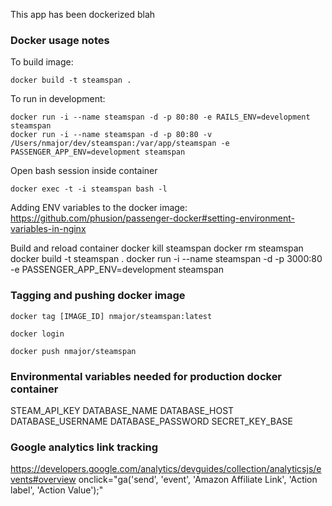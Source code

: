 This app has been dockerized
blah
### Docker usage notes

To build image:

    docker build -t steamspan .

To run in development:

    docker run -i --name steamspan -d -p 80:80 -e RAILS_ENV=development steamspan
    docker run -i --name steamspan -d -p 80:80 -v /Users/nmajor/dev/steamspan:/var/app/steamspan -e PASSENGER_APP_ENV=development steamspan

Open bash session inside container

    docker exec -t -i steamspan bash -l

Adding ENV variables to the docker image: https://github.com/phusion/passenger-docker#setting-environment-variables-in-nginx


Build and reload container
    docker kill steamspan
    docker rm steamspan
    docker build -t steamspan .
    docker run -i --name steamspan -d -p 3000:80 -e PASSENGER_APP_ENV=development steamspan


### Tagging and pushing docker image

    docker tag [IMAGE_ID] nmajor/steamspan:latest

    docker login

    docker push nmajor/steamspan


### Environmental variables needed for production docker container

STEAM_API_KEY
DATABASE_NAME
DATABASE_HOST
DATABASE_USERNAME
DATABASE_PASSWORD
SECRET_KEY_BASE

### Google analytics link tracking

https://developers.google.com/analytics/devguides/collection/analyticsjs/events#overview
onclick="ga('send', 'event', 'Amazon Affiliate Link', 'Action label', 'Action Value');"
